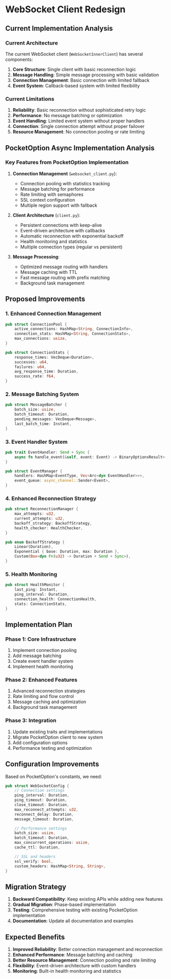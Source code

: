 # WebSocket Client Redesign

## Current Implementation Analysis

### Current Architecture

The current WebSocket client (`WebSocketInnerClient`) has several components:

1. **Core Structure**: Single client with basic reconnection logic
2. **Message Handling**: Simple message processing with basic validation
3. **Connection Management**: Basic connection with limited fallback
4. **Event System**: Callback-based system with limited flexibility

### Current Limitations

1. **Reliability**: Basic reconnection without sophisticated retry logic
2. **Performance**: No message batching or optimization
3. **Event Handling**: Limited event system without proper handlers
4. **Connection**: Single connection attempt without proper failover
5. **Resource Management**: No connection pooling or rate limiting

## PocketOption Async Implementation Analysis

### Key Features from PocketOption Implementation

1. **Connection Management** (`websocket_client.py`):

   - Connection pooling with statistics tracking
   - Message batching for performance
   - Rate limiting with semaphores
   - SSL context configuration
   - Multiple region support with fallback

2. **Client Architecture** (`client.py`):

   - Persistent connections with keep-alive
   - Event-driven architecture with callbacks
   - Automatic reconnection with exponential backoff
   - Health monitoring and statistics
   - Multiple connection types (regular vs persistent)

3. **Message Processing**:
   - Optimized message routing with handlers
   - Message caching with TTL
   - Fast message routing with prefix matching
   - Background task management

## Proposed Improvements

### 1. Enhanced Connection Management

```rust
pub struct ConnectionPool {
    active_connections: HashMap<String, ConnectionInfo>,
    connection_stats: HashMap<String, ConnectionStats>,
    max_connections: usize,
}

pub struct ConnectionStats {
    response_times: VecDeque<Duration>,
    successes: u64,
    failures: u64,
    avg_response_time: Duration,
    success_rate: f64,
}
```

### 2. Message Batching System

```rust
pub struct MessageBatcher {
    batch_size: usize,
    batch_timeout: Duration,
    pending_messages: VecDeque<Message>,
    last_batch_time: Instant,
}
```

### 3. Event Handler System

```rust
pub trait EventHandler: Send + Sync {
    async fn handle_event(&self, event: Event) -> BinaryOptionsResult<()>;
}

pub struct EventManager {
    handlers: HashMap<EventType, Vec<Arc<dyn EventHandler>>>,
    event_queue: async_channel::Sender<Event>,
}
```

### 4. Enhanced Reconnection Strategy

```rust
pub struct ReconnectionManager {
    max_attempts: u32,
    current_attempts: u32,
    backoff_strategy: BackoffStrategy,
    health_checker: HealthChecker,
}

pub enum BackoffStrategy {
    Linear(Duration),
    Exponential { base: Duration, max: Duration },
    Custom(Box<dyn Fn(u32) -> Duration + Send + Sync>),
}
```

### 5. Health Monitoring

```rust
pub struct HealthMonitor {
    last_ping: Instant,
    ping_interval: Duration,
    connection_health: ConnectionHealth,
    stats: ConnectionStats,
}
```

## Implementation Plan

### Phase 1: Core Infrastructure

1. Implement connection pooling
2. Add message batching
3. Create event handler system
4. Implement health monitoring

### Phase 2: Enhanced Features

1. Advanced reconnection strategies
2. Rate limiting and flow control
3. Message caching and optimization
4. Background task management

### Phase 3: Integration

1. Update existing traits and implementations
2. Migrate PocketOption client to new system
3. Add configuration options
4. Performance testing and optimization

## Configuration Improvements

Based on PocketOption's constants, we need:

```rust
pub struct WebSocketConfig {
    // Connection settings
    ping_interval: Duration,
    ping_timeout: Duration,
    close_timeout: Duration,
    max_reconnect_attempts: u32,
    reconnect_delay: Duration,
    message_timeout: Duration,

    // Performance settings
    batch_size: usize,
    batch_timeout: Duration,
    max_concurrent_operations: usize,
    cache_ttl: Duration,

    // SSL and headers
    ssl_verify: bool,
    custom_headers: HashMap<String, String>,
}
```

## Migration Strategy

1. **Backward Compatibility**: Keep existing APIs while adding new features
2. **Gradual Migration**: Phase-based implementation
3. **Testing**: Comprehensive testing with existing PocketOption implementation
4. **Documentation**: Update all documentation and examples

## Expected Benefits

1. **Improved Reliability**: Better connection management and reconnection
2. **Enhanced Performance**: Message batching and caching
3. **Better Resource Management**: Connection pooling and rate limiting
4. **Flexibility**: Event-driven architecture with custom handlers
5. **Monitoring**: Built-in health monitoring and statistics
